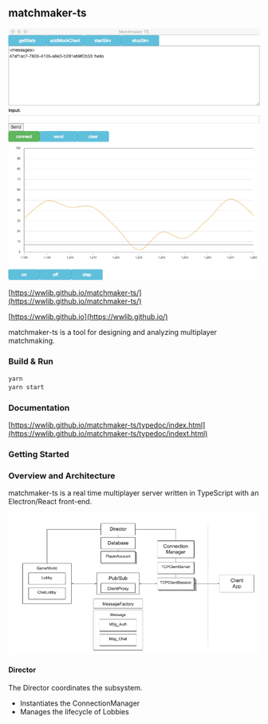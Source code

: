 ## matchmaker-ts

![matchmaker-ts](./docs/img/matchmaker-ts.png)

[https://wwlib.github.io/matchmaker-ts/](https://wwlib.github.io/matchmaker-ts/)

[https://wwlib.github.io](https://wwlib.github.io/)

matchmaker-ts is a tool for designing and analyzing multiplayer matchmaking.  


### Build & Run

```bash
yarn
yarn start
```

### Documentation

[https://wwlib.github.io/matchmaker-ts/typedoc/index.html](https://wwlib.github.io/matchmaker-ts/typedoc/indext.html)

### Getting Started


### Overview and Architecture

matchmaker-ts is a real time multiplayer server written in TypeScript with an Electron/React front-end.  

![matchmaker-ts-architecture](./docs/img/matchmaker-ts-architecture.png)

#### Director
The Director coordinates the subsystem.
- Instantiates the ConnectionManager
- Manages the lifecycle of Lobbies
